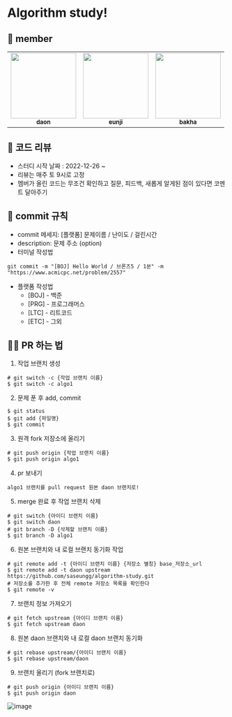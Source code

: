 # Algorithm study!

## 🔰 member

<table><tr><td align="center"><a href="https://github.com/saseungg"><img src="https://user-images.githubusercontent.com/115215178/222355046-97a53d5a-c3fb-4ad3-b7ed-d308c35eced0.jpeg" width="150px;" alt=""/><br /><sub><b>daon</b></a><br/></td>

<td align="center"><a href="https://github.com/dmswl2030"><img src="https://user-images.githubusercontent.com/115215178/210617937-28971c29-97cc-450c-991d-183aabd5a922.png" width="150px;" alt=""/><br /><sub><b>eunji</b></a><br/></td>

<td align="center"><a href="https://github.com/bakhacode"><img src="https://user-images.githubusercontent.com/115215178/222355205-d608114a-648a-4dce-bc92-b48568331b81.jpeg" width="150px;" alt=""/><br /><sub><b>bakha</b></a><br/></td>
</table>

## 🏁 코드 리뷰

-   스터디 시작 날짜 : 2022-12-26 ~
-   리뷰는 매주 토 9시로 고정
-   멤버가 올린 코드는 무조건 확인하고 질문, 피드백, 새롭게 알게된 점이 있다면 코멘트 달아주기

## 🏴 commit 규칙

-   commit 메세지: [플랫폼] 문제이름 / 난이도 / 걸린시간
-   description: 문제 주소 (option)
-   터미널 작성법

```
git commit -m "[BOJ] Hello World / 브론즈5 / 1분" -m "https://www.acmicpc.net/problem/2557"
```

-   플랫폼 작성법
    -   [BOJ] - 백준
    -   [PRG] - 프로그래머스
    -   [LTC] - 리트코드
    -   [ETC] - 그외

## 🏴‍☠️ PR 하는 법

1.  작업 브랜치 생성

```
# git switch -c {작업 브랜치 이름}
$ git switch -c algo1
```

2. 문제 푼 후 add, commit

```
$ git status
$ git add {파일명}
$ git commit
```

3. 원격 fork 저장소에 올리기

```
# git push origin {작업 브랜치 이름}
$ git push origin algo1
```

4. pr 보내기

```
algo1 브랜치를 pull request 원본 daon 브랜치로!
```

5. merge 완료 후 작업 브랜치 삭제

```
# git switch {아이디 브랜치 이름}
$ git switch daon
# git branch -D {삭제할 브랜치 이름}
$ git branch -D algo1
```

6. 원본 브랜치와 내 로컬 브랜치 동기화 작업

```
# git remote add -t {아이디 브랜치 이름} {저장소 별칭} base_저장소_url
$ git remote add -t daon upstream https://github.com/saseungg/algorithm-study.git
# 저장소를 추가한 후 전체 remote 저장소 목록을 확인한다
$ git remote -v
```

7. 브랜치 정보 가져오기

```
# git fetch upstream {아이디 브랜치 이름}
$ git fetch upstream daon
```

8. 원본 daon 브랜치와 내 로컬 daon 브랜치 동기화

```
# git rebase upstream/{아이디 브랜치 이름}
$ git rebase upstream/daon
```

9. 브랜치 올리기 (fork 브랜치로)

```
# git push origin {아이디 브랜치 이름}
$ git push origin daon
```

![image](https://user-images.githubusercontent.com/115215178/222943043-f07a4926-1fc4-4347-b5fe-87cef95db0f6.png)
